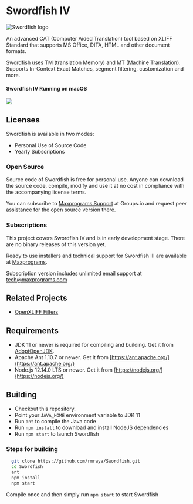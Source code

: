 # Swordfish IV

![Swordfish logo](https://www.maxprograms.com/images/swordfish_s.png)

An advanced CAT (Computer Aided Translation) tool based on XLIFF Standard that supports MS Office, DITA, HTML and other document formats.

Swordfish uses TM (translation Memory) and MT (Machine Translation). Supports In-Context Exact Matches, segment filtering, customization and more.

#### Swordfish IV Running on macOS

<a href="https://www.maxprograms.com/tutorials/TranslateFile.mp4"><img src="https://www.maxprograms.com/images/translateFile.png"></a>

## Licenses

Swordfish is available in two modes:

- Personal Use of Source Code
- Yearly Subscriptions

### Open Source

Source code of Swordfish is free for personal use. Anyone can download the source code, compile, modify and use it at no cost in compliance with the accompanying license terms.

You can subscribe to [Maxprograms Support](https://groups.io/g/maxprograms/) at Groups.io and request peer assistance for the open source version there.

### Subscriptions

This project covers Swordfish IV and is in early development stage. There are no binary releases of this version yet.

Ready to use installers and technical support for Swordfish III are available at [Maxprograms](https://www.maxprograms.com/).

Subscription version includes unlimited email support at tech@maxprograms.com

## Related Projects

- [OpenXLIFF Filters](https://github.com/rmraya/OpenXLIFF)

## Requirements

- JDK 11 or newer is required for compiling and building. Get it from [AdoptOpenJDK](https://adoptopenjdk.net/).
- Apache Ant 1.10.7 or newer. Get it from [https://ant.apache.org/](https://ant.apache.org/)
- Node.js 12.14.0 LTS or newer. Get it from [https://nodejs.org/](https://nodejs.org/)

## Building

- Checkout this repository.
- Point your `JAVA_HOME` environment variable to JDK 11
- Run `ant` to compile the Java code
- Run `npm install` to download and install NodeJS dependencies
- Run `npm start` to launch Swordfish

### Steps for building

``` bash
  git clone https://github.com/rmraya/Swordfish.git
  cd Swordfish
  ant
  npm install
  npm start
```

Compile once and then simply run `npm start` to start Swordfish
